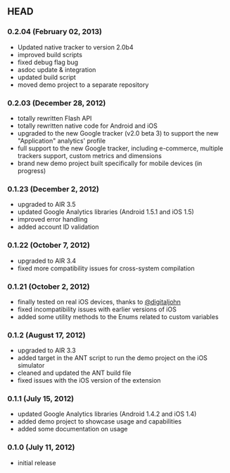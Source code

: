 ## HEAD

### 0.2.04 (February 02, 2013)

* Updated native tracker to version 2.0b4
* improved build scripts
* fixed debug flag bug
* asdoc update & integration
* updated build script
* moved demo project to a separate repository

### 0.2.03 (December 28, 2012)

* totally rewritten Flash API
* totally rewritten native code for Android and iOS
* upgraded to the new Google tracker (v2.0 beta 3) to support the new "Application" analytics' profile
* full support to the new Google tracker, including e-commerce, multiple trackers support, custom metrics and dimensions
* brand new demo project built specifically for mobile devices (in progress)

### 0.1.23 (December 2, 2012)

* upgraded to AIR 3.5
* updated Google Analytics libraries (Android 1.5.1 and iOS 1.5)
* improved error handling
* added account ID validation

### 0.1.22 (October 7, 2012)

* upgraded to AIR 3.4
* fixed more compatibility issues for cross-system compilation

### 0.1.21 (October 2, 2012)

* finally tested on real iOS devices, thanks to [@digitaljohn](http://github.com/digitaljohn)
* fixed incompatibility issues with earlier versions of iOS
* added some utility methods to the Enums related to custom variables

### 0.1.2 (August 17, 2012)

* upgraded to AIR 3.3
* added target in the ANT script to run the demo project on the iOS simulator
* cleaned and updated the ANT build file
* fixed issues with the iOS version of the extension

### 0.1.1 (July 15, 2012)

* updated Google Analytics libraries (Android 1.4.2 and iOS 1.4)
* added demo project to showcase usage and capabilities
* added some documentation on usage

### 0.1.0 (July 11, 2012)

* initial release